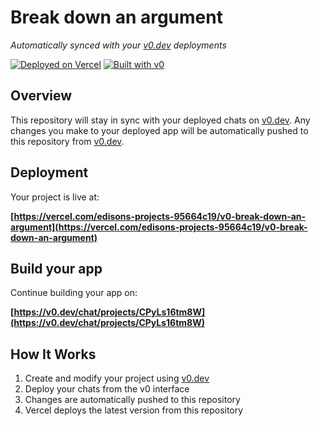 # Break down an argument

*Automatically synced with your [v0.dev](https://v0.dev) deployments*

[![Deployed on Vercel](https://img.shields.io/badge/Deployed%20on-Vercel-black?style=for-the-badge&logo=vercel)](https://vercel.com/edisons-projects-95664c19/v0-break-down-an-argument)
[![Built with v0](https://img.shields.io/badge/Built%20with-v0.dev-black?style=for-the-badge)](https://v0.dev/chat/projects/CPyLs16tm8W)

## Overview

This repository will stay in sync with your deployed chats on [v0.dev](https://v0.dev).
Any changes you make to your deployed app will be automatically pushed to this repository from [v0.dev](https://v0.dev).

## Deployment

Your project is live at:

**[https://vercel.com/edisons-projects-95664c19/v0-break-down-an-argument](https://vercel.com/edisons-projects-95664c19/v0-break-down-an-argument)**

## Build your app

Continue building your app on:

**[https://v0.dev/chat/projects/CPyLs16tm8W](https://v0.dev/chat/projects/CPyLs16tm8W)**

## How It Works

1. Create and modify your project using [v0.dev](https://v0.dev)
2. Deploy your chats from the v0 interface
3. Changes are automatically pushed to this repository
4. Vercel deploys the latest version from this repository